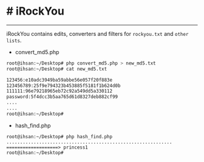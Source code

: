 # # iRockYou
* * *

iRockYou contains edits, converters and filters for `rockyou.txt` and `other lists`.

* convert_md5.php
```bash
root@ihsan:~/Desktop# php convert_md5.php > new_md5.txt
root@ihsan:~/Desktop# cat new_md5.txt

123456:e10adc3949ba59abbe56e057f20f883e
123456789:25f9e794323b453885f5181f1b624d0b
111111:96e79218965eb72c92a549dd5a330112
password:5f4dcc3b5aa765d61d8327deb882cf99
....
....
root@ihsan:~/Desktop#
```

* hash_find.php
```
root@ihsan:~/Desktop# php hash_find.php
.............................................................
===================> princess1
root@ihsan:~/Desktop#
```